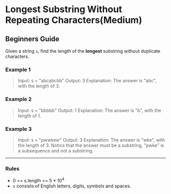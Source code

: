 # Longest Substring Without Repeating Characters(Medium)

## Beginners Guide

Given a string `s`, find the length of the **longest** substring without duplicate characters.

### Example 1

>Input: s = "abcabcbb"
Output: 3
Explanation: The answer is "abc", with the length of 3.

### Example 2

>Input: s = "bbbbb"
Output: 1
Explanation: The answer is "b", with the length of 1.

### Example 3

>Input: s = "pwwkew"
Output: 3
Explanation: The answer is "wke", with the length of 3.
Notice that the answer must be a substring, "pwke" is a subsequence and not a substring.

---

### Rules

* 0 <= s.length <= 5 * 10$^4$
* `s` consists of English letters, digits, symbols and spaces.
